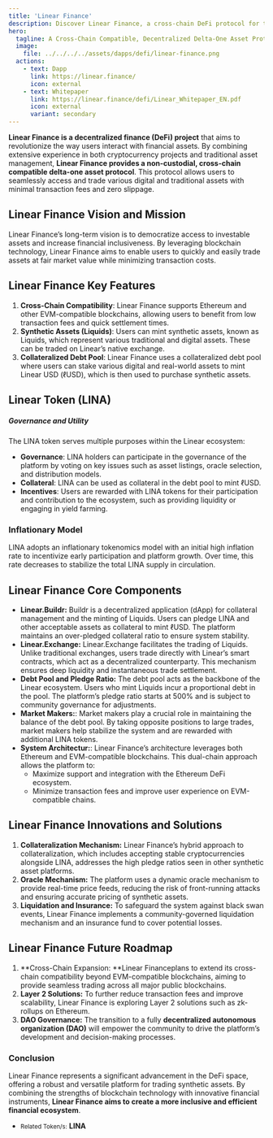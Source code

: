 ```yaml
---
title: 'Linear Finance'
description: Discover Linear Finance, a cross-chain DeFi protocol for trading synthetic assets with low fees and deep liquidity.
hero:
  tagline: A Cross-Chain Compatible, Decentralized Delta-One Asset Protocol.
  image: 
    file: ../../../../assets/dapps/defi/linear-finance.png
  actions:
    - text: Dapp
      link: https://linear.finance/
      icon: external
    - text: Whitepaper
      link: https://linear.finance/defi/Linear_Whitepaper_EN.pdf
      icon: external
      variant: secondary
---
```


**Linear Finance is a decentralized finance (DeFi) project** that aims to revolutionize the way users interact with financial assets. By combining extensive experience in both cryptocurrency projects and traditional asset management, **Linear Finance provides a non-custodial, cross-chain compatible delta-one asset protocol**. This protocol allows users to seamlessly access and trade various digital and traditional assets with minimal transaction fees and zero slippage.

## Linear Finance **Vision and Mission**
Linear Finance’s long-term vision is to democratize access to investable assets and increase financial inclusiveness. By leveraging blockchain technology, Linear Finance aims to enable users to quickly and easily trade assets at fair market value while minimizing transaction costs.

## Linear Finance Key Features
1. **Cross-Chain Compatibility**: Linear Finance supports Ethereum and other EVM-compatible blockchains, allowing users to benefit from low transaction fees and quick settlement times.
2. **Synthetic Assets (Liquids)**: Users can mint synthetic assets, known as Liquids, which represent various traditional and digital assets. These can be traded on Linear’s native exchange.
3. **Collateralized Debt Pool**: Linear Finance uses a collateralized debt pool where users can stake various digital and real-world assets to mint Linear USD (ℓUSD), which is then used to purchase synthetic assets.

## Linear Token (LINA)
##### Governance and Utility
The LINA token serves multiple purposes within the Linear ecosystem:
- **Governance**: LINA holders can participate in the governance of the platform by voting on key issues such as asset listings, oracle selection, and distribution models.
- **Collateral**: LINA can be used as collateral in the debt pool to mint ℓUSD.
- **Incentives**: Users are rewarded with LINA tokens for their participation and contribution to the ecosystem, such as providing liquidity or engaging in yield farming.

### Inflationary Model
LINA adopts an inflationary tokenomics model with an initial high inflation rate to incentivize early participation and platform growth. Over time, this rate decreases to stabilize the total LINA supply in circulation.

## Linear Finance Core Components
- **Linear.Buildr:** Buildr is a decentralized application (dApp) for collateral management and the minting of Liquids. Users can pledge LINA and other acceptable assets as collateral to mint ℓUSD. The platform maintains an over-pledged collateral ratio to ensure system stability.
- **Linear.Exchange:** Linear.Exchange facilitates the trading of Liquids. Unlike traditional exchanges, users trade directly with Linear’s smart contracts, which act as a decentralized counterparty. This mechanism ensures deep liquidity and instantaneous trade settlement.
- **Debt Pool and Pledge Ratio:** The debt pool acts as the backbone of the Linear ecosystem. Users who mint Liquids incur a proportional debt in the pool. The platform’s pledge ratio starts at 500% and is subject to community governance for adjustments.
- **Market Makers:**: Market makers play a crucial role in maintaining the balance of the debt pool. By taking opposite positions to large trades, market makers help stabilize the system and are rewarded with additional LINA tokens.
- **System Architectur:**: Linear Finance’s architecture leverages both Ethereum and EVM-compatible blockchains. This dual-chain approach allows the platform to:
    - Maximize support and integration with the Ethereum DeFi ecosystem.
    - Minimize transaction fees and improve user experience on EVM-compatible chains.

## Linear Finance Innovations and Solutions
1. **Collateralization Mechanism:** Linear Finance’s hybrid approach to collateralization, which includes accepting stable cryptocurrencies alongside LINA, addresses the high pledge ratios seen in other synthetic asset platforms.
2. **Oracle Mechanism:** The platform uses a dynamic oracle mechanism to provide real-time price feeds, reducing the risk of front-running attacks and ensuring accurate pricing of synthetic assets.
3. **Liquidation and Insurance:** To safeguard the system against black swan events, Linear Finance implements a community-governed liquidation mechanism and an insurance fund to cover potential losses.

## Linear Finance Future Roadmap
1. **Cross-Chain Expansion: **Linear Financeplans to extend its cross-chain compatibility beyond EVM-compatible blockchains, aiming to provide seamless trading across all major public blockchains.
2. **Layer 2 Solutions:** To further reduce transaction fees and improve scalability, Linear Finance is exploring Layer 2 solutions such as zk-rollups on Ethereum.
3. **DAO Governance:** The transition to a fully **decentralized autonomous organization (DAO)** will empower the community to drive the platform’s development and decision-making processes.

### Conclusion
Linear Finance represents a significant advancement in the DeFi space, offering a robust and versatile platform for trading synthetic assets. By combining the strengths of blockchain technology with innovative financial instruments, **Linear Finance aims to create a more inclusive and efficient financial ecosystem**.

- <small>Related Token/s:</small> **LINA**

